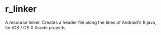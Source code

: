 r_linker
========

A resource linker. Creates a header file along the lines of Android's R.java, for iOS / OS X Xcode projects